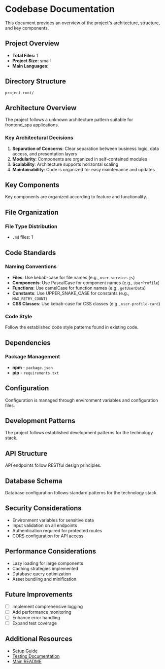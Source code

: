# Codebase Documentation

This document provides an overview of the project's architecture, structure, and key components.

## Project Overview

- **Total Files:** 1
- **Project Size:** small
- **Main Languages:** 

## Directory Structure

```
project-root/

```

## Architecture Overview

The project follows a unknown architecture pattern suitable for frontend_spa applications.

### Key Architectural Decisions

1. **Separation of Concerns**: Clear separation between business logic, data access, and presentation layers
2. **Modularity**: Components are organized in self-contained modules
3. **Scalability**: Architecture supports horizontal scaling
4. **Maintainability**: Code is organized for easy maintenance and updates

## Key Components

Key components are organized according to feature and functionality.

## File Organization

### File Type Distribution

- `.md` files: 1


## Code Standards

### Naming Conventions

- **Files**: Use kebab-case for file names (e.g., `user-service.js`)
- **Components**: Use PascalCase for component names (e.g., `UserProfile`)
- **Functions**: Use camelCase for function names (e.g., `getUserData`)
- **Constants**: Use UPPER_SNAKE_CASE for constants (e.g., `MAX_RETRY_COUNT`)
- **CSS Classes**: Use kebab-case for CSS classes (e.g., `user-profile-card`)

### Code Style

Follow the established code style patterns found in existing code.

## Dependencies

### Package Management

- **npm** - `package.json`
- **pip** - `requirements.txt`


## Configuration

Configuration is managed through environment variables and configuration files.

## Development Patterns

The project follows established development patterns for the technology stack.

## API Structure

API endpoints follow RESTful design principles.

## Database Schema

Database configuration follows standard patterns for the technology stack.

## Security Considerations

- Environment variables for sensitive data
- Input validation on all endpoints
- Authentication required for protected routes
- CORS configuration for API access

## Performance Considerations

- Lazy loading for large components
- Caching strategies implemented
- Database query optimization
- Asset bundling and minification

## Future Improvements

- [ ] Implement comprehensive logging
- [ ] Add performance monitoring
- [ ] Enhance error handling
- [ ] Expand test coverage

## Additional Resources

- [Setup Guide](README_SETUP.md)
- [Testing Documentation](README_TESTS.md)
- [Main README](README.md)
